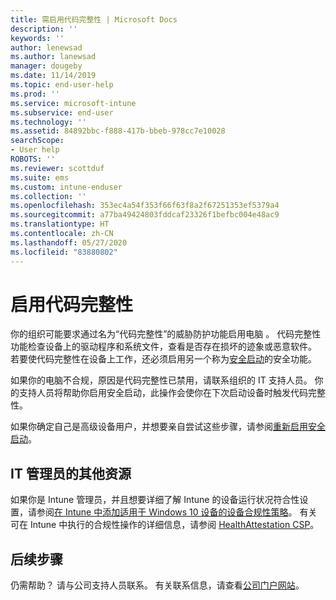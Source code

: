 ```yaml
---
title: 需启用代码完整性 | Microsoft Docs
description: ''
keywords: ''
author: lenewsad
ms.author: lanewsad
manager: dougeby
ms.date: 11/14/2019
ms.topic: end-user-help
ms.prod: ''
ms.service: microsoft-intune
ms.subservice: end-user
ms.technology: ''
ms.assetid: 84892bbc-f888-417b-bbeb-978cc7e10028
searchScope:
- User help
ROBOTS: ''
ms.reviewer: scottduf
ms.suite: ems
ms.custom: intune-enduser
ms.collection: ''
ms.openlocfilehash: 353ec4a54f353f66f63f8a2f67251353ef5379a4
ms.sourcegitcommit: a77ba49424803fddcaf23326f1befbc004e48ac9
ms.translationtype: HT
ms.contentlocale: zh-CN
ms.lasthandoff: 05/27/2020
ms.locfileid: "83880802"
---
```

# <a name="enable-code-integrity"></a>启用代码完整性

你的组织可能要求通过名为“代码完整性”的威胁防护功能启用电脑  。 代码完整性功能检查设备上的驱动程序和系统文件，查看是否存在损坏的迹象或恶意软件。 若要使代码完整性在设备上工作，还必须启用另一个称为[安全启动](https://docs.microsoft.com/windows/security/information-protection/secure-the-windows-10-boot-process#secure-boot)的安全功能。

如果你的电脑不合规，原因是代码完整性已禁用，请联系组织的 IT 支持人员。 你的支持人员将帮助你启用安全启动，此操作会使你在下次启动设备时触发代码完整性。 

如果你确定自己是高级设备用户，并想要亲自尝试这些步骤，请参阅[重新启用安全启动](https://docs.microsoft.com/windows-hardware/manufacture/desktop/disabling-secure-boot#re-enable-secure-boot)。

## <a name="additional-resources-for-it-administrators"></a>IT 管理员的其他资源

如果你是 Intune 管理员，并且想要详细了解 Intune 的设备运行状况符合性设置，请参阅[在 Intune 中添加适用于 Windows 10 设备的设备合规性策略](https://docs.microsoft.com/intune/protect/compliance-policy-create-windows)。 有关可在 Intune 中执行的合规性操作的详细信息，请参阅 [HealthAttestation CSP](https://docs.microsoft.com/windows/client-management/mdm/healthattestation-csp#step-8-take-appropriate-policy-action-based-on-evaluation-results)。  

## <a name="next-steps"></a>后续步骤

仍需帮助？ 请与公司支持人员联系。 有关联系信息，请查看[公司门户网站](https://go.microsoft.com/fwlink/?linkid=2010980)。

